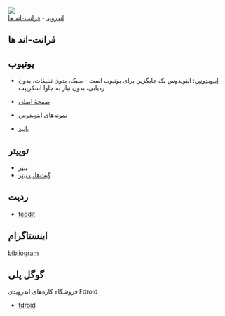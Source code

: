 <img src="https://github.com/nimafanniasl/FreeSoftwareAlts/raw/main/screenshots/README_Image.png"><br>
[اندروید](Android.md) - [فرانت-اند ها](#فرانت-اند-ها)
## فرانت-اند ها
## یوتیوب

* [اینویدوس](https://github.com/iv-org/invidious): اینویدوس یک جایگزین برای یوتیوب است - سبک، بدون تبلیغات، بدون ردیابی، بدون نیاز به جاوا اسکریپت<br>
* [صفحهٔ اصلی](https://invidious.io)
* [نمونه‌های اینویدوس](https://docs.invidious.io/instances)

* [پایپد](https://piped.kavin.rocks)

## توییتر

* [نیتر](https://nitter.net)
* [گیت‌هاب نیتر](https://github.com/zedeus/nitter)

## ردیت

* [teddit](https://teddit.net)

## اینستاگرام

[bibliogram](https://bibliogram.art)

## گوگل پلی

فروشگاه کاره‌های اندرویدی Fdroid

* [fdroid](https://www.f-droid.org/en)



